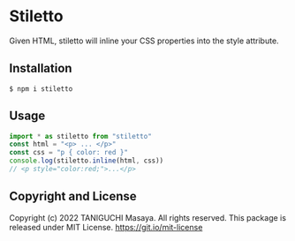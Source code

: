 # Stiletto

Given HTML, stiletto will inline your CSS properties into the style attribute.

## Installation

```
$ npm i stiletto

```

## Usage

```javascript
import * as stiletto from "stiletto"
const html = "<p> ... </p>"
const css = "p { color: red }"
console.log(stiletto.inline(html, css))
// <p style="color:red;">...</p>
```

## Copyright and License

Copyright (c) 2022 TANIGUCHI Masaya. All rights reserved.
This package is released under MIT License. https://git.io/mit-license
